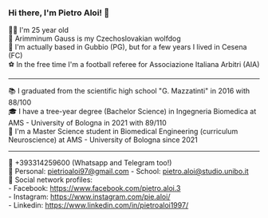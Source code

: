 ### Hi there, I'm Pietro Aloi! 👋

🙋‍♂️ I'm 25 year old <br />
🐺 Arimminum Gauss is my Czechoslovakian wolfdog <br />
📌 I'm actually based in Gubbio (PG), but for a few years I lived in Cesena (FC) <br />
⚽ In the free time I'm a football referee for Associazione Italiana Arbitri (AIA) <br />

---
📚 I graduated from the scientific high school "G. Mazzatinti" in 2016 with 88/100 <br />
🎓 I have a tree-year degree (Bachelor Science) in Ingegneria Biomedica at AMS - University of Bologna in 2021 with 89/110 <br />
🧠 I'm a Master Science student in Biomedical Engineering (curriculum Neuroscience) at AMS - University of Bologna since 2021 <br />

---
📲 +393314259600 (Whatsapp and Telegram too!) <br />
📧 Personal: pietrioaloi97@gmail.com - School: pietro.aloi@studio.unibo.it <br />
👤 Social network profiles: <br />
    - Facebook: https://www.facebook.com/pietro.aloi.3 <br />
    - Instagram: https://www.instagram.com/pie.aloi/ <br />
    - Linkedin: https://www.linkedin.com/in/pietroaloi1997/ <br />
